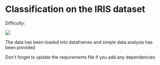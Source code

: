 # Classification on the IRIS dataset
Difficulty:

![](https://github.com/GDSC-MITADT-Hacktoberfest2021/Hacktoberfest2021/blob/main/MLProjects/Images/one_star.jpg)

The data has been loaded into dataframes and simple data analysis has been provided



Don't forget to update the requirements file if you add any dependencies